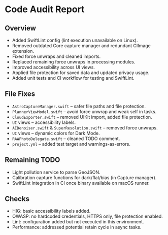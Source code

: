 # Code Audit Report

## Overview
- Added SwiftLint config (lint execution unavailable on Linux).
- Removed outdated Core capture manager and redundant CIImage extension.
- Fixed force unwraps and cleaned imports.
- Replaced remaining force unwraps in processing modules.
- Improved accessibility across UI views.
- Applied file protection for saved data and updated privacy usage.
- Added unit tests and CI workflow for testing and SwiftLint.

## File Fixes
- `AstroCaptureManager.swift` – safer file paths and file protection.
- `PlannerViewModel.swift` – avoid force unwrap and weak self in tasks.
- `CloudExporter.swift` – removed UIKit import, added file protection.
- `UI` views – accessibility labels.
- `AIDenoiser.swift` & `SuperResolution.swift` – removed force unwraps.
- `UI` views – dynamic colors for Dark Mode.
- `RAWPhotoDelegate.swift` – cleaned TODO comment.
- `project.yml` – added test target and warnings-as-errors.

## Remaining TODO
- Light pollution service to parse GeoJSON.
- Calibration capture functions for dark/flat/bias (in Capture manager).
- SwiftLint integration in CI once binary available on macOS runner.

## Checks
- HIG: basic accessibility labels added.
- OWASP: no hardcoded credentials, HTTPS only, file protection enabled.
- Lint: configuration added but not executed in this environment.
- Performance: addressed potential retain cycle in async tasks.

